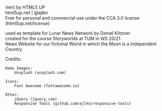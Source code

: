 Verti by HTML5 UP <br>
html5up.net | @ajlkn <br>
Free for personal and commercial use under the CCA 3.0 license (html5up.net/license) <br>

used as template for Lunar News Network by Daniel Klitzner <br>
created for the course Storyworlds at TUM in WS 20/21 <br>
News Website for our fictional World in which the Moon is a independent Country <br>

Credits:

	Demo Images:
		Unsplash (unsplash.com)

	Icons:
		Font Awesome (fontawesome.io)

	Other:
		jQuery (jquery.com)
		Responsive Tools (github.com/ajlkn/responsive-tools)
